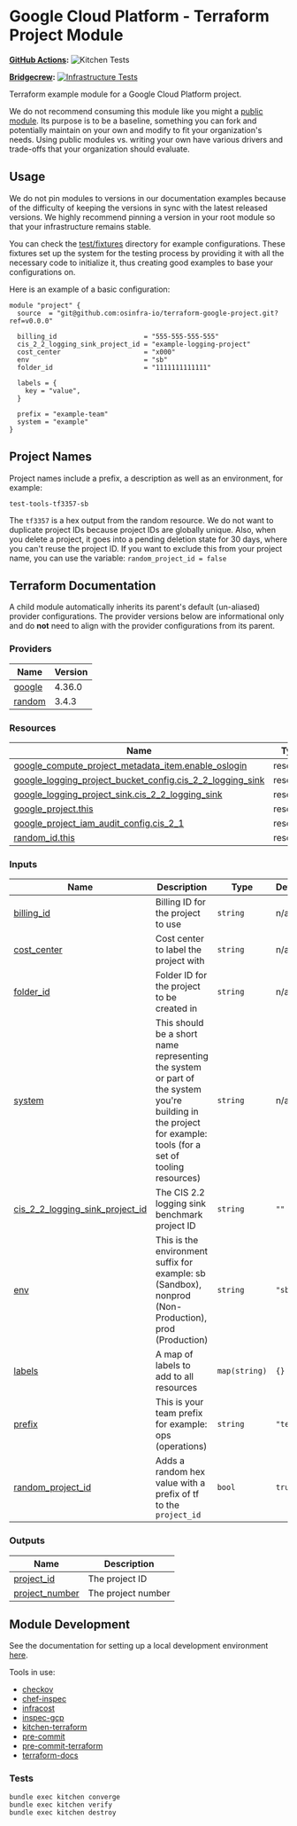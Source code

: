 # Google Cloud Platform - Terraform Project Module

**[GitHub Actions](https://github.com/osinfra-io/terraform-google-project/actions):**
![Kitchen Tests](https://github.com/osinfra-io/terraform-google-project/workflows/Kitchen%20Tests/badge.svg)

**[Bridgecrew](https://bridgecrew.io/):**
[![Infrastructure Tests](https://www.bridgecrew.cloud/badges/github/osinfra-io/terraform-google-project/cis_gcp)](https://www.bridgecrew.cloud/link/badge?vcs=github&fullRepo=osinfra-io%2Fterraform-google-project&benchmark=CIS+GCP+V1.1)

Terraform example module for a Google Cloud Platform project.

We do not recommend consuming this module like you might a [public module](https://registry.terraform.io/browse/modules). Its purpose is to be a baseline, something you can fork and potentially maintain on your own and modify to fit your organization's needs. Using public modules vs. writing your own have various drivers and trade-offs that your organization should evaluate.

## Usage

We do not pin modules to versions in our documentation examples because of the difficulty of keeping the versions in sync with the latest released versions. We highly recommend pinning a version in your root module so that your infrastructure remains stable.

You can check the [test/fixtures](test/fixtures/) directory for example configurations. These fixtures set up the system for the testing process by providing it with all the necessary code to initialize it, thus creating good examples to base your configurations on.

Here is an example of a basic configuration:

```hcl
module "project" {
  source  = "git@github.com:osinfra-io/terraform-google-project.git?ref=v0.0.0"

  billing_id                      = "555-555-555-555"
  cis_2_2_logging_sink_project_id = "example-logging-project"
  cost_center                     = "x000"
  env                             = "sb"
  folder_id                       = "1111111111111"

  labels = {
    key = "value",
  }

  prefix = "example-team"
  system = "example"
}
```

## Project Names

Project names include a prefix, a description as well as
an environment, for example:

```none
test-tools-tf3357-sb
```

The `tf3357` is a hex output from the random resource. We do not want to duplicate project IDs because project IDs are globally unique. Also, when you delete a project, it goes into a pending deletion state for 30 days, where you can't reuse the project ID. If you want to exclude this from your project name, you can use the variable: `random_project_id = false`

## Terraform Documentation

A child module automatically inherits its parent's default (un-aliased) provider configurations. The provider versions below are informational only and do **not** need to align with the provider configurations from its parent.

<!-- BEGINNING OF PRE-COMMIT-TERRAFORM DOCS HOOK -->
### Providers

| Name | Version |
|------|---------|
| <a name="provider_google"></a> [google](#provider_google) | 4.36.0 |
| <a name="provider_random"></a> [random](#provider_random) | 3.4.3 |

### Resources

| Name | Type |
|------|------|
| [google_compute_project_metadata_item.enable_oslogin](https://registry.terraform.io/providers/hashicorp/google/latest/docs/resources/compute_project_metadata_item) | resource |
| [google_logging_project_bucket_config.cis_2_2_logging_sink](https://registry.terraform.io/providers/hashicorp/google/latest/docs/resources/logging_project_bucket_config) | resource |
| [google_logging_project_sink.cis_2_2_logging_sink](https://registry.terraform.io/providers/hashicorp/google/latest/docs/resources/logging_project_sink) | resource |
| [google_project.this](https://registry.terraform.io/providers/hashicorp/google/latest/docs/resources/project) | resource |
| [google_project_iam_audit_config.cis_2_1](https://registry.terraform.io/providers/hashicorp/google/latest/docs/resources/project_iam_audit_config) | resource |
| [random_id.this](https://registry.terraform.io/providers/hashicorp/random/latest/docs/resources/id) | resource |

### Inputs

| Name | Description | Type | Default | Required |
|------|-------------|------|---------|:--------:|
| <a name="input_billing_id"></a> [billing_id](#input_billing_id) | Billing ID for the project to use | `string` | n/a | yes |
| <a name="input_cost_center"></a> [cost_center](#input_cost_center) | Cost center to label the project with | `string` | n/a | yes |
| <a name="input_folder_id"></a> [folder_id](#input_folder_id) | Folder ID for the project to be created in | `string` | n/a | yes |
| <a name="input_system"></a> [system](#input_system) | This should be a short name representing the system or part of the system you're building in the project for example: tools (for a set of tooling resources) | `string` | n/a | yes |
| <a name="input_cis_2_2_logging_sink_project_id"></a> [cis_2_2_logging_sink_project_id](#input_cis_2_2_logging_sink_project_id) | The CIS 2.2 logging sink benchmark project ID | `string` | `""` | no |
| <a name="input_env"></a> [env](#input_env) | This is the environment suffix for example: sb (Sandbox), nonprod (Non-Production), prod (Production) | `string` | `"sb"` | no |
| <a name="input_labels"></a> [labels](#input_labels) | A map of labels to add to all resources | `map(string)` | `{}` | no |
| <a name="input_prefix"></a> [prefix](#input_prefix) | This is your team prefix for example: ops (operations) | `string` | `"test"` | no |
| <a name="input_random_project_id"></a> [random_project_id](#input_random_project_id) | Adds a random hex value with a prefix of tf to the `project_id` | `bool` | `true` | no |

### Outputs

| Name | Description |
|------|-------------|
| <a name="output_project_id"></a> [project_id](#output_project_id) | The project ID |
| <a name="output_project_number"></a> [project_number](#output_project_number) | The project number |
<!-- END OF PRE-COMMIT-TERRAFORM DOCS HOOK -->

## Module Development

See the documentation for setting up a local development environment [here](https://docs.osinfra.io).

Tools in use:

- [checkov](https://github.com/bridgecrewio/checkov)
- [chef-inspec](https://github.com/inspec/inspec)
- [infracost](https://github.com/infracost/infracost)
- [inspec-gcp](https://github.com/inspec/inspec-gcp)
- [kitchen-terraform](https://github.com/newcontext-oss/kitchen-terraform)
- [pre-commit](https://github.com/pre-commit/pre-commit)
- [pre-commit-terraform](https://github.com/antonbabenko/pre-commit-terraform)
- [terraform-docs](https://github.com/terraform-docs/terraform-docs)

### Tests

```none
bundle exec kitchen converge
bundle exec kitchen verify
bundle exec kitchen destroy
```
